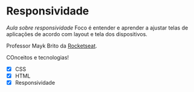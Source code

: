 # Responsividade

*Aula sobre responsividade*
 Foco é entender e aprender a ajustar telas de aplicações de acordo com layout e tela dos dispositivos.

Professor Mayk Brito da [Rocketseat](https://rocketseat.com.br/).

COnceitos e tecnologias!
- [X] CSS
- [X] HTML
- [X] Responsividade